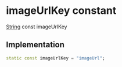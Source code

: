 


# imageUrlKey constant







[String](https:api.flutter.dev/flutter/dart-core/String-class.html) const imageUrlKey
  







## Implementation

```dart
static const imageUrlKey = "imageUrl";
```







